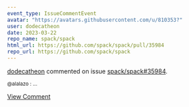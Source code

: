 ```yaml
---
event_type: IssueCommentEvent
avatar: "https://avatars.githubusercontent.com/u/810353?"
user: dodecatheon
date: 2023-03-22
repo_name: spack/spack
html_url: https://github.com/spack/spack/pull/35984
repo_url: https://github.com/spack/spack
---
```


<a href='https://github.com/dodecatheon' target='_blank'>dodecatheon</a> commented on issue <a href='https://github.com/spack/spack/pull/35984' target='_blank'>spack/spack#35984</a>.

<small>@alalazo :...</small>

<a href='https://github.com/spack/spack/pull/35984' target='_blank'>View Comment</a>